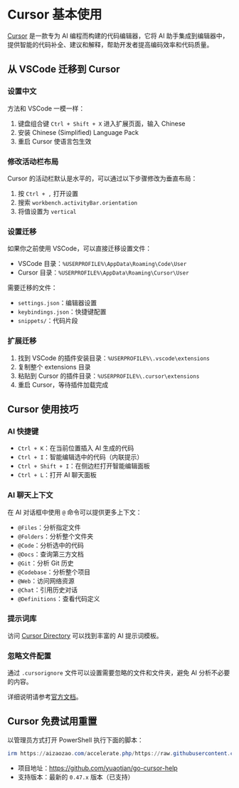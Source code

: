 # Cursor 基本使用

[Cursor](https://www.cursor.com/) 是一款专为 AI 编程而构建的代码编辑器，它将 AI 助手集成到编辑器中，提供智能的代码补全、建议和解释，帮助开发者提高编码效率和代码质量。

## 从 VSCode 迁移到 Cursor

### 设置中文

方法和 VSCode 一模一样：

1. 键盘组合键 `Ctrl + Shift + X` 进入扩展页面，输入 Chinese
2. 安装 Chinese (Simplified) Language Pack
3. 重启 Cursor 使语言包生效

### 修改活动栏布局

Cursor 的活动栏默认是水平的，可以通过以下步骤修改为垂直布局：

1. 按 `Ctrl + ,` 打开设置
2. 搜索 `workbench.activityBar.orientation`
3. 将值设置为 `vertical`

### 设置迁移

如果你之前使用 VSCode，可以直接迁移设置文件：

- VSCode 目录：`%USERPROFILE%\AppData\Roaming\Code\User`
- Cursor 目录：`%USERPROFILE%\AppData\Roaming\Cursor\User`

需要迁移的文件：

- `settings.json`：编辑器设置
- `keybindings.json`：快捷键配置
- `snippets/`：代码片段

### 扩展迁移

1. 找到 VSCode 的插件安装目录：`%USERPROFILE%\.vscode\extensions`
2. 复制整个 extensions 目录
3. 粘贴到 Cursor 的插件目录：`%USERPROFILE%\.cursor\extensions`
4. 重启 Cursor，等待插件加载完成

## Cursor 使用技巧

### AI 快捷键

- `Ctrl + K`：在当前位置插入 AI 生成的代码
- `Ctrl + I`：智能编辑选中的代码（内联提示）
- `Ctrl + Shift + I`：在侧边栏打开智能编辑面板
- `Ctrl + L`：打开 AI 聊天面板

### AI 聊天上下文

在 AI 对话框中使用 `@` 命令可以提供更多上下文：

- `@Files`：分析指定文件
- `@Folders`：分析整个文件夹
- `@Code`：分析选中的代码
- `@Docs`：查询第三方文档
- `@Git`：分析 Git 历史
- `@Codebase`：分析整个项目
- `@Web`：访问网络资源
- `@Chat`：引用历史对话
- `@Definitions`：查看代码定义

### 提示词库

访问 [Cursor Directory](https://cursor.directory/) 可以找到丰富的 AI 提示词模板。

### 忽略文件配置

通过 `.cursorignore` 文件可以设置需要忽略的文件和文件夹，避免 AI 分析不必要的内容。

详细说明请参考[官方文档](https://docs.cursor.com/context/ignore-files)。

## Cursor 免费试用重置

以管理员方式打开 PowerShell 执行下面的脚本：

```powershell
irm https://aizaozao.com/accelerate.php/https://raw.githubusercontent.com/yuaotian/go-cursor-help/refs/heads/master/scripts/run/cursor_win_id_modifier.ps1 | iex
```

- 项目地址：<https://github.com/yuaotian/go-cursor-help>
- 支持版本：最新的 `0.47.x` 版本（已支持）
